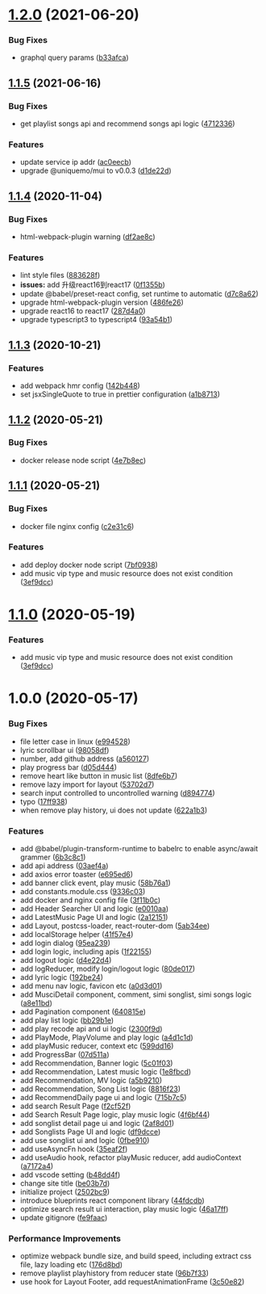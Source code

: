 # [1.2.0](https://github.com/uniquemo/react-netease-music/compare/v1.1.6...v1.2.0) (2021-06-20)


### Bug Fixes

* graphql query params ([b33afca](https://github.com/uniquemo/react-netease-music/commit/b33afca9ca9d9d1dbbdfb24a92854e7d2bd9367a))



## [1.1.5](https://github.com/uniquemo/react-netease-music/compare/v1.1.4...v1.1.5) (2021-06-16)


### Bug Fixes

* get playlist songs api and recommend songs api logic ([4712336](https://github.com/uniquemo/react-netease-music/commit/471233697921555526f5523d7d199f95c638a20c))


### Features

* update service ip addr ([ac0eecb](https://github.com/uniquemo/react-netease-music/commit/ac0eecb384876c518791a817f95f1e944c302465))
* upgrade @uniquemo/mui to v0.0.3 ([d1de22d](https://github.com/uniquemo/react-netease-music/commit/d1de22deaaebb65fae02c479a8f20125424289d5))



## [1.1.4](https://github.com/uniquemo/react-netease-music/compare/v1.1.3...v1.1.4) (2020-11-04)


### Bug Fixes

* html-webpack-plugin warning ([df2ae8c](https://github.com/uniquemo/react-netease-music/commit/df2ae8c544c586aeff47785dfaf1ed1bf3ccce46))


### Features

* lint style files ([883628f](https://github.com/uniquemo/react-netease-music/commit/883628f02658779f6111be13a7c63167e5d0f47e))
* **issues:** add 升级react16到react17 ([0f1355b](https://github.com/uniquemo/react-netease-music/commit/0f1355b309773f52b2c7754f64f30fe5902150e2))
* update @babel/preset-react config, set runtime to automatic ([d7c8a62](https://github.com/uniquemo/react-netease-music/commit/d7c8a622f641b1306ca7c4ee5023ad48eb6428a3))
* upgrade html-webpack-plugin version ([486fe26](https://github.com/uniquemo/react-netease-music/commit/486fe26cdd1b39962c3606e78e3fe856b22df3fc))
* upgrade react16 to react17 ([287d4a0](https://github.com/uniquemo/react-netease-music/commit/287d4a0728d3038d2df99e7359d29f7e29bee083))
* upgrade typescript3 to typescript4 ([93a54b1](https://github.com/uniquemo/react-netease-music/commit/93a54b1d6415a5cb90aa2dcc78229abfa4fcf773))



## [1.1.3](https://github.com/uniquemo/react-netease-music/compare/v1.1.2...v1.1.3) (2020-10-21)


### Features

* add webpack hmr config ([142b448](https://github.com/uniquemo/react-netease-music/commit/142b44824949c6a2a20099443f2120b3be39eb1d))
* set jsxSingleQuote to true in prettier configuration ([a1b8713](https://github.com/uniquemo/react-netease-music/commit/a1b87135aeda54df19b73c4f5e2425cff61a6222))



## [1.1.2](https://github.com/uniquemo/react-netease-music/compare/v1.1.1...v1.1.2) (2020-05-21)


### Bug Fixes

* docker release node script ([4e7b8ec](https://github.com/uniquemo/react-netease-music/commit/4e7b8ecd1c51602e23dac32ea5657b04a15e608b))



## [1.1.1](https://github.com/uniquemo/react-netease-music/compare/v1.0.1...v1.1.1) (2020-05-21)


### Bug Fixes

* docker file nginx config ([c2e31c6](https://github.com/uniquemo/react-netease-music/commit/c2e31c69bf6693dcb2ffe425386157e41d8f97f7))


### Features

* add deploy docker node script ([7bf0938](https://github.com/uniquemo/react-netease-music/commit/7bf0938f9481022ec0ba21d0e5f932a3f5a0f348))
* add music vip type and music resource does not exist condition ([3ef9dcc](https://github.com/uniquemo/react-netease-music/commit/3ef9dccf3a8cc4723e72a76724c613a55cea75e1))



# [1.1.0](https://github.com/uniquemo/react-netease-music/compare/v1.0.1...v1.1.0) (2020-05-19)


### Features

* add music vip type and music resource does not exist condition ([3ef9dcc](https://github.com/uniquemo/react-netease-music/commit/3ef9dccf3a8cc4723e72a76724c613a55cea75e1))



# 1.0.0 (2020-05-17)


### Bug Fixes

* file letter case in linux ([e994528](https://github.com/uniquemo/react-netease-music/commit/e994528fda5ef62675525b6ac37613c96c5b802d))
* lyric scrollbar ui ([98058df](https://github.com/uniquemo/react-netease-music/commit/98058dfe8bc4a5b0b79070617d674df3790ae69a))
* number, add github address ([a560127](https://github.com/uniquemo/react-netease-music/commit/a56012777819790c0455701b3754570e3f50bd1c))
* play progress bar ([d05d444](https://github.com/uniquemo/react-netease-music/commit/d05d4448dcabd03d84523b3fb203485d5012cc68))
* remove heart like button in music list ([8dfe6b7](https://github.com/uniquemo/react-netease-music/commit/8dfe6b70cc2441da730217548947802a96e0a344))
* remove lazy import for layout ([53702d7](https://github.com/uniquemo/react-netease-music/commit/53702d7ab49774421473a7ad4480a8ff75232b47))
* search input controlled to uncontrolled warning ([d894774](https://github.com/uniquemo/react-netease-music/commit/d89477468540a55db235f03d24da204773e7d32d))
* typo ([17ff938](https://github.com/uniquemo/react-netease-music/commit/17ff9389be556f4ad0914f9b0eaadb4b28e2a53e))
* when remove play history, ui does not update ([622a1b3](https://github.com/uniquemo/react-netease-music/commit/622a1b388f08f7be32a66d0a9f02b8f82bf27128))


### Features

* add @babel/plugin-transform-runtime to babelrc to enable async/await grammer ([6b3c8c1](https://github.com/uniquemo/react-netease-music/commit/6b3c8c15b9b6f5345ea02267d9fc73ceb309967f))
* add api address ([03aef4a](https://github.com/uniquemo/react-netease-music/commit/03aef4a13b28e27e9df1560ea32df48f0221f821))
* add axios error toaster ([e695ed6](https://github.com/uniquemo/react-netease-music/commit/e695ed6eeb074e2f0327d197858375a2cd794679))
* add banner click event, play music ([58b76a1](https://github.com/uniquemo/react-netease-music/commit/58b76a107dcf747212b989aac090ea16ff07fe7d))
* add constants.module.css ([9336c03](https://github.com/uniquemo/react-netease-music/commit/9336c031f96d6efc8a183d69dace1fbde57efff4))
* add docker and nginx config file ([3f11b0c](https://github.com/uniquemo/react-netease-music/commit/3f11b0c085484c877f8bf843584d376ed7a17efd))
* add Header Searcher UI and logic ([e0010aa](https://github.com/uniquemo/react-netease-music/commit/e0010aa5575d93becc2bfd4cbcbbaf1e668743ad))
* add LatestMusic Page UI and logic ([2a12151](https://github.com/uniquemo/react-netease-music/commit/2a12151e82b6537426eb920d2275d915fdfa086d))
* add Layout, postcss-loader, react-router-dom ([5ab34ee](https://github.com/uniquemo/react-netease-music/commit/5ab34ee07d0154f1f8d176d0358d273ec3e070c1))
* add localStorage helper ([41f57e4](https://github.com/uniquemo/react-netease-music/commit/41f57e49e719c267f0e85ad78b41b9b7331bd723))
* add login dialog ([95ea239](https://github.com/uniquemo/react-netease-music/commit/95ea239fb943d6f9300acb8690f6a11640c48778))
* add login logic, including apis ([1f22155](https://github.com/uniquemo/react-netease-music/commit/1f22155be29a416d9fba0257c74aedf9557a546a))
* add logout logic ([d4e22d4](https://github.com/uniquemo/react-netease-music/commit/d4e22d429533dbfc9b1ac9a7236fca66a4f4c78b))
* add logReducer, modify login/logout logic ([80de017](https://github.com/uniquemo/react-netease-music/commit/80de0174a525acd4311892d438f0e002933491ed))
* add lyric logic ([192be24](https://github.com/uniquemo/react-netease-music/commit/192be24d6097676d9a5c4669709a312daac1d814))
* add menu nav logic, favicon etc ([a0d3d01](https://github.com/uniquemo/react-netease-music/commit/a0d3d01b93dffa5165ae2a90b4f02fd68e27296f))
* add MusciDetail component, comment, simi songlist, simi songs logic ([a8e11bd](https://github.com/uniquemo/react-netease-music/commit/a8e11bdf5e360fd7a630a2536a4fcf912dde7f33))
* add Pagination component ([640815e](https://github.com/uniquemo/react-netease-music/commit/640815e0885044414c1723432b109f233d336415))
* add play list logic ([bb29b1e](https://github.com/uniquemo/react-netease-music/commit/bb29b1eca27e980f58c88e3b120f21c590fd1c2c))
* add play recode api and ui logic ([2300f9d](https://github.com/uniquemo/react-netease-music/commit/2300f9d99e38ef045dfd0eed8604f7f42f232d18))
* add PlayMode, PlayVolume and play logic ([a4d1c1d](https://github.com/uniquemo/react-netease-music/commit/a4d1c1d2c1436ff52900d9911c9229f413cb28e5))
* add playMusic reducer, context etc ([599dd16](https://github.com/uniquemo/react-netease-music/commit/599dd167ee1013127838dc48e2cb578951455601))
* add ProgressBar ([07d511a](https://github.com/uniquemo/react-netease-music/commit/07d511acb67ef33cfc4fd93df6f926b1aa50460c))
* add Recommendation, Banner logic ([5c01f03](https://github.com/uniquemo/react-netease-music/commit/5c01f03df4d73afa156530aaaac76aac25fb45f7))
* add Recommendation, Latest music logic ([1e8fbcd](https://github.com/uniquemo/react-netease-music/commit/1e8fbcd486f804ec6ad580d96b62d81470f5179a))
* add Recommendation, MV logic ([a5b9210](https://github.com/uniquemo/react-netease-music/commit/a5b9210b359c11530ed7a93235d08f2c5c9deb46))
* add Recommendation, Song List logic ([8816f23](https://github.com/uniquemo/react-netease-music/commit/8816f238653a2da0d34108f5e140bfdb9f70b622))
* add RecommendDaily page ui and logic ([715b7c5](https://github.com/uniquemo/react-netease-music/commit/715b7c5ff2b2fb820e3ee47e368981038dab2900))
* add search Result Page ([f2cf52f](https://github.com/uniquemo/react-netease-music/commit/f2cf52f9be4c3d5b4808c6795dd6ef1abf03db68))
* add Search Result Page logic, play music logic ([4f6bf44](https://github.com/uniquemo/react-netease-music/commit/4f6bf44b4cd92992fbd4644fd342d3005cf8892b))
* add songlist detail page ui and logic ([2af8d01](https://github.com/uniquemo/react-netease-music/commit/2af8d017e6b942eb37d5151bf40828a238cbb5f6))
* add Songlists Page UI and logic ([df9dcce](https://github.com/uniquemo/react-netease-music/commit/df9dcceb451403c6a524b9379d1656377ef0cc14))
* add use songlist ui and logic ([0fbe910](https://github.com/uniquemo/react-netease-music/commit/0fbe910d1027fdc7b3f7bc0fcc4be5587ee03fa5))
* add useAsyncFn hook ([35eaf2f](https://github.com/uniquemo/react-netease-music/commit/35eaf2fd7392faa835e43d04503572087105f887))
* add useAudio hook, refactor playMusic reducer, add audioContext ([a7172a4](https://github.com/uniquemo/react-netease-music/commit/a7172a4018855ca59263df23d36328afe855a104))
* add vscode setting ([b48dd4f](https://github.com/uniquemo/react-netease-music/commit/b48dd4f3d197ec31139f13af02cb6a3265867252))
* change site title ([be03b7d](https://github.com/uniquemo/react-netease-music/commit/be03b7df7d3068f1296d24dc2562d6508d515600))
* initialize project ([2502bc9](https://github.com/uniquemo/react-netease-music/commit/2502bc90735dbb84b5b8efc19776167db769828f))
* introduce blueprints react component library ([44fdcdb](https://github.com/uniquemo/react-netease-music/commit/44fdcdbe6ce476b63c887b08aa707f6102404707))
* optimize search result ui interaction, play music logic ([46a17ff](https://github.com/uniquemo/react-netease-music/commit/46a17ff89d9cbd7e061e29f926297b58688abe63))
* update gitignore ([fe9faac](https://github.com/uniquemo/react-netease-music/commit/fe9faac6957f74ad8c26a090eedfe5b07d8789fa))


### Performance Improvements

* optimize webpack bundle size, and build speed, including extract css file, lazy loading etc ([176d8bd](https://github.com/uniquemo/react-netease-music/commit/176d8bd2a46df4d69cf301369a58ade9cd8ceab6))
* remove playlist playhistory from reducer state ([96b7f33](https://github.com/uniquemo/react-netease-music/commit/96b7f33c1a5bc54a811c21a01d326f6723969480))
* use hook for Layout Footer, add requestAnimationFrame ([3c50e82](https://github.com/uniquemo/react-netease-music/commit/3c50e82a5576a07e853ca0d243a272ca63eaec58))



